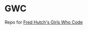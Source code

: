 # GWC

Repo for [Fred Hutch's Girls Who Code](https://www.fredhutch.org/en/education-training/teachers-students/high-school-undergraduate-students/girls-who-code.html) 


